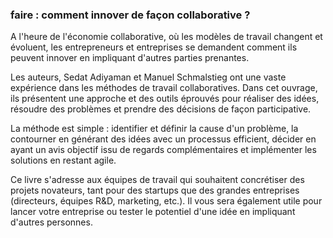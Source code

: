 ### faire : comment innover de façon collaborative ? 


A l'heure de l'économie collaborative, où les modèles de travail changent et évoluent, les entrepreneurs et entreprises se demandent comment ils peuvent innover en impliquant d'autres parties prenantes. 

Les auteurs, Sedat Adiyaman et Manuel Schmalstieg ont une vaste expérience dans les méthodes de travail collaboratives. Dans cet ouvrage, ils présentent une approche et des outils éprouvés pour réaliser des idées, résoudre des problèmes et prendre des décisions de façon participative. 

La méthode est simple : identifier et définir la cause d'un problème, la contourner en générant des idées avec un processus efficient, décider en ayant un avis objectif issu de regards complémentaires et implémenter les solutions en restant agile. 

Ce livre s'adresse aux équipes de travail qui souhaitent concrétiser des projets novateurs, tant pour des startups que des grandes entreprises (directeurs, équipes R&D, marketing, etc.). Il vous sera également utile pour lancer votre entreprise ou tester le potentiel d'une idée en impliquant d'autres personnes. 
